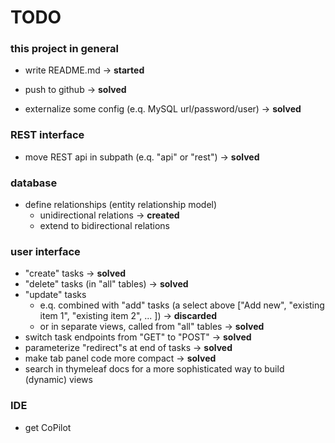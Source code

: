 # TODO

### this project in general
* write README.md
-> **started**

* push to github
-> **solved**

* externalize some config (e.q. MySQL url/password/user)
-> **solved**

### REST interface
* move REST api in subpath (e.q. "api" or "rest")
-> **solved**

### database
* define relationships (entity relationship model)  
    * unidirectional relations -> **created**
    * extend to bidirectional relations

### user interface
* "create" tasks -> **solved**
* "delete" tasks (in "all" tables) -> **solved**
* "update" tasks
    * e.q. combined with "add" tasks (a select above \["Add new", "existing item 1", "existing item 2", ... \]) -> **discarded**
    * or in separate views, called from "all" tables -> **solved**
* switch task endpoints from "GET" to "POST" -> **solved**
* parameterize "redirect"s at end of tasks -> **solved**
* make tab panel code more compact -> **solved**
* search in thymeleaf docs for a more sophisticated way to build (dynamic) views

### IDE
* get CoPilot
